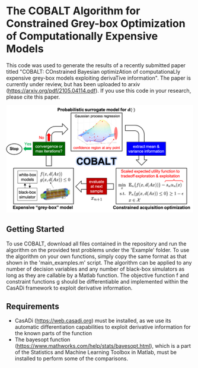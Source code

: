 # The COBALT Algorithm for Constrained Grey-box Optimization of Computationally Expensive Models

This code was used to generate the results of a recently submitted paper titled "COBALT: COnstrained Bayesian optimizAtion of computationaLly expensive grey-box models exploiting derivaTive information". The paper is currently under review, but has been uploaded to arxiv (https://arxiv.org/pdf/2105.04114.pdf). If you use this code in your research, please cite this paper.

![COBALT_illustration](/Images/cobalt_figure_png.png)

## Getting Started

To use COBALT, download all files contained in the repository and run the algorithm on the provided test problems under the 'Example' folder. To use the algorithm on your own functions, simply copy the same format as that shown in the 'main_examples.m' script. The algorithm can be applied to any number of decision variables and any number of black-box simulators as long as they are callable by a Matlab function. The objective function f and constraint functions g should be differentiable and implemented within the CasADi framework to exploit derivative information. 

## Requirements

* CasADi (https://web.casadi.org) must be installed, as we use its automatic differentiation capabilities to exploit derivative information for the known parts of the function 
* The bayesopt function (https://www.mathworks.com/help/stats/bayesopt.html), which is a part of the Statistics and Machine Learning Toolbox in Matlab, must be installed to perform some of the comparisons. 
